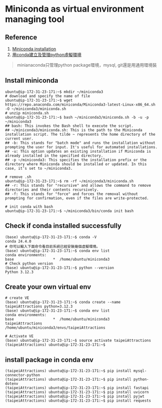 # Miniconda as virtual environment managing tool

## Reference

1. [Miniconda installation](https://docs.anaconda.com/free/miniconda/index.html)
2. [用conda建立及管理python虛擬環境](https://medium.com/python4u/%E7%94%A8conda%E5%BB%BA%E7%AB%8B%E5%8F%8A%E7%AE%A1%E7%90%86python%E8%99%9B%E6%93%AC%E7%92%B0%E5%A2%83-b61fd2a76566)

> minianaconda只管理python package環境，mysql, git還是用通用環境裝

## Install miniconda

```shell
ubuntu@ip-172-31-23-171:~$ mkdir ~/miniconda3
# download and specify the name of file
ubuntu@ip-172-31-23-171:~$ wget https://repo.anaconda.com/miniconda/Miniconda3-latest-Linux-x86_64.sh -O ~/miniconda3/miniconda.sh
# unzip miniconda.sh
ubuntu@ip-172-31-23-171:~$ bash ~/miniconda3/miniconda.sh -b -u -p ~/miniconda3
## bash: This invokes the Bash shell to execute the script.
## ~/miniconda3/miniconda.sh: This is the path to the Miniconda installation script. The tilde ~ represents the home directory of the current user.
## -b: This stands for "batch mode" and runs the installation without prompting the user for input. It's useful for automated installations.
## -u: This option updates an existing installation if Miniconda is already installed in the specified directory.
## -p ~/miniconda3: This specifies the installation prefix or the directory where Miniconda should be installed or updated. In this case, it’s set to ~/miniconda3.

# remove .sh
ubuntu@ip-172-31-23-171:~$ rm -rf ~/miniconda3/miniconda.sh
## -r: This stands for "recursive" and allows the command to remove directories and their contents recursively.
## -f: This stands for "force" and forces the removal without prompting for confirmation, even if the files are write-protected.

# init conda with bash
ubuntu@ip-172-31-23-171:~$ ~/miniconda3/bin/conda init bash
```

## Check if conda installed successfully

```shell
(base) ubuntu@ip-172-31-23-171:~$ conda -V
conda 24.4.0
# 你可以輸入下面命令看目前系統已經安裝幾個虛擬環境。
(base) ubuntu@ip-172-31-23-171:~$ conda env list
conda environments:
base                  *  /home/ubuntu/miniconda3
# Check python version
(base) ubuntu@ip-172-31-23-171:~$ python --version
Python 3.12.3 
```

## Create your own virtual env

```shell
# create VE
(base) ubuntu@ip-172-31-23-171:~$ conda create --name taipeiAttractions python=3.12.3
(base) ubuntu@ip-172-31-23-171:~$ conda env list
conda environments:
base                  *  /home/ubuntu/miniconda3
taipeiAttractions        /home/ubuntu/miniconda3/envs/taipeiAttractions

# Activate VE
(base) ubuntu@ip-172-31-23-171:~$ source activate taipeiAttractions
(taipeiAttractions) ubuntu@ip-172-31-23-171:~$ 
```

## install package in conda env

```shell
(taipeiAttractions) ubuntu@ip-172-31-23-171:~$ pip install mysql-connector-python
(taipeiAttractions) ubuntu@ip-172-31-23-171:~$ pip install python-dotenv
(taipeiAttractions) ubuntu@ip-172-31-23-171:~$ pip install fastapi
(taipeiAttractions) ubuntu@ip-172-31-23-171:~$ pip install uvicorn
(taipeiAttractions) ubuntu@ip-172-31-23-171:~$ pip install pyjwt
(taipeiAttractions) ubuntu@ip-172-31-23-171:~$ pip install requests
```
